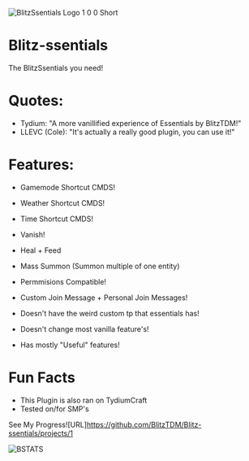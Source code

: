 ![BlitzSsentials Logo 1 0 0 Short](https://user-images.githubusercontent.com/60582816/135375971-345dd505-1b46-4e57-bd85-ec87887ad286.png)
# Blitz-ssentials
The BlitzSsentials you need!

# Quotes:
- Tydium: "A more vanillified experience of Essentials by BlitzTDM!"
- LLEVC (Cole): "It's actually a really good plugin, you can use it!"

# Features:
- Gamemode Shortcut CMDS!
- Weather Shortcut CMDS!
- Time Shortcut CMDS!
- Vanish!
- Heal + Feed
- Mass Summon (Summon multiple of one entity)
- Permmisions Compatible!
- Custom Join Message + Personal Join Messages!

- Doesn't have the weird custom tp that essentials has!
- Doesn't change most vanilla feature's!
- Has mostly "Useful" features!

# Fun Facts
- This Plugin is also ran on TydiumCraft
- Tested on/for SMP's

See My Progress![URL]https://github.com/BlitzTDM/Blitz-ssentials/projects/1

![BSTATS](https://bstats.org/signatures/bukkit/blitzssentials.svg)
